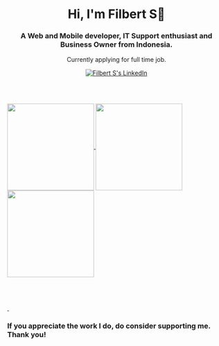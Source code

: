 <h1 align="center">Hi, I'm Filbert S👋</h1>
<h3 align="center">A Web and Mobile developer, IT Support enthusiast and Business Owner from Indonesia.</h3>
<p align="center">Currently applying for full time job.</p>

<p align="center">
  <a href="https://www.linkedin.com/in/frtsnts10/">
    <img src="https://img.shields.io/badge/follow-%40Frtsnts10%206k+-1DA1F2?label=LinkedIn&logo=linkedin&style=for-the-badge&color=blue" alt="Filbert S's LinkedIn"/>
  </a>
</p>

<br></br>

<a href="https://github.com/anuraghazra/github-readme-stats">
  <img height=200 align="center" src="https://github-readme-stats.vercel.app/api?username=Frtsnts10&card_width=400" />
</a>
<a href="https://github.com/anuraghazra/convoychat">
  <img height=200 align="center" src="https://github-readme-stats.vercel.app/api/top-langs?username=Frtsnts10&layout=compact&card_width=400" />
</a>
<a href="https://github.com/anuraghazra/convoychat">
  <img height=200 align="center" src="https://github-readme-stats.vercel.app/api/wakatime?username=Frtsnts10&layout=compact&card_width=400" />
</a>

<br></br>

<a href="https://github.com/anuraghazra/github-readme-stats">
  <img align="center" src="" />
</a>
<a href="https://github.com/anuraghazra/convoychat">
  <img align="center" src="" />
</a>

### If you appreciate the work I do, do consider supporting me. Thank you!


